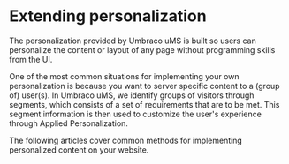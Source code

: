 # Extending personalization

The personalization provided by Umbraco uMS is built so users can personalize the content or layout of any page without programming skills from the UI. 

One of the most common situations for implementing your own personalization is because you want to server specific content to a (group of) user(s). In Umbraco uMS, we identify groups of visitors through segments, which consists of a set of requirements that are to be met. This segment information is then used to customize the user's experience through Applied Personalization.

The following articles cover common methods for implementing personalized content on your website.
